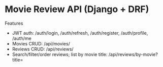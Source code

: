 # Movie Review API (Django + DRF)

Features
- JWT auth: /auth/login, /auth/refresh, /auth/register, /auth/profile, /auth/me
- Movies CRUD: /api/movies/
- Reviews CRUD: /api/reviews/
- Search/filter/order reviews; list by movie title: /api/reviews/by-movie?title=

